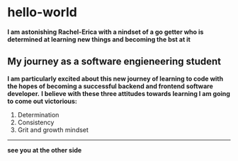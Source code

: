# hello-world
**I am astonishing __Rachel-Erica__ with a nindset of a go getter who is determined at learning new things and becoming the bst at it**
## My journey as a software engieneering student
__I am particularly excited about this new journey of learning to code with the hopes of becoming a successful backend and frontend software developer.__
**I believe with these three attitudes towards learning I am going to come out victorious:**
1. Determination
2. Consistency
3. Grit and growth mindset
----------------------------------------------------------------------------

__see you at the other side__
